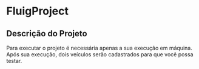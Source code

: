 # FluigProject

## Descrição do Projeto
<p> Para executar o projeto é necessária apenas a sua execução em máquina. Após sua execução, dois veículos serão cadastrados para que você possa testar. </p>
